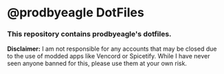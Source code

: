 # @prodbyeagle DotFiles

### This repository contains prodbyeagle's dotfiles.

**Disclaimer:** I am not responsible for any accounts that may be closed due to the use of modded apps like Vencord or Spicetify. While I have never seen anyone banned for this, please use them at your own risk.